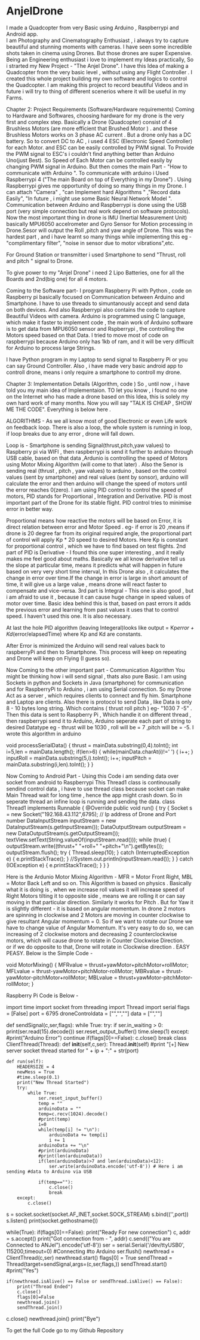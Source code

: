 # AnjelDrone
I made a Quadcopter from very Basic using Arduino , Raspberrypi and Android app.  
I am Photography and Cinematography Enthusiast , i always try to capture beautiful and stunning moments with cameras. I have seen some incredible shots taken in cinema using Drones. But those drones are super Expensive. Being an Engineering enthusiast i love to implement my Ideas practically, So i strarted my New Project - "The Anjel Drone". 
I have this Idea of making a Quadcopter from the very basic level , without using any Flight Controller . I created this whole project building my own software and logics to control the Quadcopter.
I am making this project to record beautiful Videos and in future i will try to thing of different scenerios where it will be useful in my Farms.

Chapter 2: Project Requirements (Software/Hardware requirements)
Coming to Hardware and Softwares, 
choosing hardware for my drone is the very first and complex step.
Basically a Drone (Quadcopter) consist of 4 Brushless Motors (are more efficient that Brushed Motor ) . and these Brushless Motors works on 3 phase AC current . But a drone only has a DC battery. So to convert DC to AC , i used 4 ESC (Electronic Speed Controller) for each Motor. and ESC can be easily controlled by PWM signal.
To Provide the PWM signal to ESC's i couldn't find anything better than Arduino Uno(just Best). So Speed of Each Motor can be controlled easily by changing PWM signal in Arduino. But then comes the main Part - "How to communicate with Arduino ". To communicate with arduino i Used Raspberrypi 4 ("The main Board on top of Everything in my Drone") . Using Raspberrypi gives me opportunity of doing so many things in my Drone. I can attach "Camera" , "can Implement hard Algorithms " ,"Record data Easily", "In future , i might use some Basic Neural Network Model ".
Communication between Arduino and Raspberrypi is done using the USB port (very simple connection but real work depend on software protocols).
Now the most important thing in drone is IMU (Inertial Measurement Unit) basically MPU6050 accelrometer and Gyro Sensor for Motion processing in Drone.Sesor will output the Roll ,pitch and yaw angle of Drone. This was the hardest part , and i have learnt so many things while implementing this eg - "complimentary filter", "noise in sensor due to motor vibrations",etc. 

For Ground Station or transmitter i used Smartphone to send "Thrust, roll and pitch " signal to Drone.

To give power to my "Anjel Drone" i need 2 Lipo Batteries, one for all the Boards and 2nd(big one) for all 4 motors.

Coming to the Software part- 
I program Raspberry Pi with  Python , code on Raspberry pi basically focused on Communication between Arduino and Smartphone. I have to use threads to simuntanously accept and send data on both devices.
And also Raspberrypi also contains the code to capture Beautiful Videos with camera.
Arduino is programmed using C language, which make it faster to implement code , the main work of Arduino software is to get data from MPU6050 sensor and Rspberrypi , the controlling the Motors speed based on that Data. I tried to move most of code on raspberrypi because Arduino only has 1kb of ram, and it will be very difficult for Arduino to process large Strings.

I have  Python program in my Laptop to send signal to Raspberry Pi or you can say Ground Controller. 
Also , i have made very basic android app to controll drone, means i only require a smartphone to controll my drone.

 Chapter 3: Implementation Details (Algorithm, code )
So , until now , i have told you my main idea of Implementaion.
TO let you know , i found no one on the Internet who has made a drone based on this Idea, this is solely my own hard work of many months. Now you will say "TALK IS CHEAP , SHOW ME THE CODE". Everything is below here .

ALGORITHMS - 
As we all know most of good Electronic or even Life work on feedback loop.
There is also a loop, the whole system is running in loop, if loop breaks due to any error , drone will fall down.

Loop is - Smartphone is sending Signal(thrust,pitch,yaw values) to Raspberry pi via WIFI , then raspberrypi is send it further to arduino through USB cable, based on that data ,Ardunio is controlling the speed of Motors using Motor Mixing Algorithm (will come to that later) . 
Also the Senor is sending real (thrust , pitch , yaw values) to arduino , based on the control values (sent by smartphone) and real values (sent by sonsor), arduino will calculate the error and then arduino will change the speed of motors until the error reaches 0(zero). I am using PID control
to control the speed of motors, PID stands for Proportional , Integration and Derivative.  PID is most important part of the Drone for its stable flight. PID control tries to minimise error in better way. 

Proportional means how reactive the motors will be based on Error, it is direct relation between error and Motor Speed . eg- if error is 20 ,means if drone is 20 degree far from its original required angle, the proportional part of control will apply Kp * 20 speed to desired Motors. Here Kp is constant for proportional control , which we have to find based on test flights.
2nd part of PID is Derivative - I found this one super interesting , and it really makes me feel good about maths. Basically we all know derivative tell us the slope  at particular time, means it predicts what will happen in future based on  very very short time interval, In this Drone also , it calculates the change in error over time.If the change in error is large in short amount of time, it will give us a large value , means drone will react faster to compensate and vice-versa.
3rd part is Integral - This one is also good , but i am afraid to use it , because it can cause huge change in speed values of motor over time.
Basic idea behind this is that, based on past errors it adds the previous error and learning from past values it uses that to control speed. I haven't used this one. It is also necessary.

At last the hole PID algorithm (leaving Integeral)looks like
	                         output = Kp*error + Kd*(error/elapsedTime)
where Kp and Kd are constants.

After Error is minimized the Arduino will send real values back to raspberryPi and then to Smartphone. This process will keep on repeating and Drone will keep on Flying (I guess so).

Now Coming to the other important part - Communication Algorithm
You might be thinking how i will send signal , thats also pure Basic.
I am using Sockets in python and Sockets in Java (smartphone) for communication and for RaspberryPi to Arduino , i am using Serial connection. 
So my Drone Act as a server , which requires clients to connect and fly him. Smartphone and Laptop are clients. 
Also there is protocol to send Data , like Data is only  8 - 10 bytes long string. Which contains (  thrust roll pitch ) eg- "1030 7 -5" . Then this data is sent to Raspberry Pi , Which handle it on different thread , then raspberrypi send it to Arduino, Arduino seperate each part of string to desired Datatype eg - thrust will be 1030 , roll will be = 7 ,pitch will be = -5.
I wrote this algorithm in arduino 

void processSerialData()
{ 
  thrust = mainData.substring(0,4).toInt();
  int i=5,len = mainData.length();
  if(len>6)
  {
    while(mainData.charAt(i)!=' ')
    {
      i++;
    }
    inputRoll = mainData.substring(5,i).toInt();
    i++;
    inputPitch = mainData.substring(i,len).toInt();
  } 
}

Now Coming to Android Part - 
Using this Code i am sending data over socket from android to Raspberrypi
This Thread1 class is continousally sendind control data , i have to use thread class because socket can make Main Thread wait for long time , hence the app might crash down. So in seperate thread an infine loop is running and sending the data.
class Thread1 implements Runnable
{
    @Override
    public void run() {
        try {
            Socket s = new Socket("192.168.43.112",6795); 
// Ip address of Drone and Port number
            DataInputStream inputStream = new DataInputStream(s.getInputStream());
            DataOutputStream outputStream = new DataOutputStream(s.getOutputStream());
            textView.setText(String.valueOf(inputStream.read()));
            while (true)
            {
                outputStream.write((thrust+" "+roll+" "+pitch+"\n").getBytes());
                outputStream.flush();
                try {
                    Thread.sleep(10);
                } catch (InterruptedException e) {
                    e.printStackTrace();
                }
                //System.out.println(inputStream.read());
            }
        } catch (IOException e) {
            e.printStackTrace();
        }
    }
}

Here is the Ardunio Motor Mixing Algorithm - 
MFR = Motor Front Right, MBL = Motor Back Left and so on.
This Algorithm is based on physics .
Basically what it is doing is , when we increase roll values it will increase speed of Right Motors tilting it to opposite side , means we are rolling it or can say moving in that particular direction.
Similarly it works for Pitch .
But for Yaw it is slightly different - it is based on angular momentum.
In drone 2 motors are spinning in clockwise and 2 Motors are moving in counter clockwise to give resultant Angular momentum = 0.
So if we want to rotate our Drone we have to change value of Angular Momentum. It's very easy to do so, we can  increasing of 2 clockwise motors and decreasing 2 counterclockwise motors, which will cause drone to rotate in  Counter Clockwise Direction.  
or if we do opposite to that, Drone will rotate in Clockwise direction . 
EASY PEASY.
Below is the Simple Code - 

void MotorMixing()
{
  MFRvalue = thrust+yawMotor+pitchMotor+rollMotor;
  MFLvalue = thrust-yawMotor+pitchMotor-rollMotor;
  MBRvalue = thrust-yawMotor-pitchMotor+rollMotor;
  MBLvalue = thrust+yawMotor-pitchMotor-rollMotor;
 }

Raspberry Pi Code is Below - 

import time
import socket
from threading import Thread
import serial
flags = [False]
port = 6795
droneControldata = ["","",""]
data = ["",""]

def sendSignal(c,ser,flags):
    while True:
        try:
            if ser.in_waiting > 0:
                print(ser.read(15).decode())
                ser.reset_output_buffer()
                time.sleep(1)
        except:
            #print("Arduino Error")
            continue
        if(flags[0]==False):
            c.close()
            break
class ClientThread(Thread): 
    def __init__(self,c,ser): 
        Thread.__init__(self)
        #print "[+] New server socket thread started for " + ip + ":" + str(port) 
 
    def run(self):
        HEADERSIZE = 4
        newMess = True
        #time.sleep(0.1)
        print("New Thread Started")
        try:
            while True:
                ser.reset_input_buffer()
                temp = ""
                arduinoData = ""
                temp=c.recv(1024).decode()
                #print(temp)
                i=0
                while(temp[i] != "\n"):
                    arduinoData += temp[i]
                    i += 1
                arduinoData += "\n"
                #print(arduinoData)
                #print(len(arduinoData))
                if(len(arduinoData)>7 and len(arduinoData)<12):
                    ser.write(arduinoData.encode('utf-8')) # Here i am sending #data to Arduino via USB
                
                if(temp==""):
                    c.close()
                    break
        except:
            c.close()
            
s = socket.socket(socket.AF_INET,socket.SOCK_STREAM)
s.bind(('',port))
s.listen()
print(socket.gethostname())

while(True):
    if(flags[0]==False):
        print("Ready For new connection")
        c, addr = s.accept()
        print("Got connection from - ", addr)
        c.send(("You are Connected to ANJel").encode('utf-8'))
        ser = serial.Serial('/dev/ttyUSB0', 115200,timeout=0) #Connecting #to Arduino 
        ser.flush()
        newthread = ClientThread(c,ser) 
        newthread.start()
        flags[0] = True
        sendThread = Thread(target=sendSignal,args=(c,ser,flags,))
        sendThread.start()
    #print("Yes")
    
    if(newthread.isAlive() == False or sendThread.isAlive() == False):
        print("Thread Ended")
        c.close()
        flags[0]=False
        newthread.join()
        sendThread.join()
        
c.close()
newthread.join()
print("Bye")


To get the full Code go to my Github Repository
